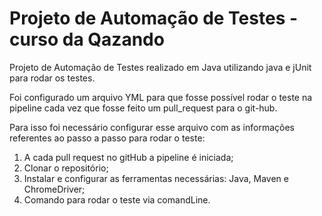 # Projeto de Automação de Testes - curso da Qazando 

Projeto de Automação de Testes realizado em Java utilizando
java e jUnit para rodar os testes. 

Foi configurado um arquivo YML para que fosse possível rodar o teste
na pipeline cada vez que fosse feito um pull_request para o git-hub. 

Para isso foi necessário configurar esse arquivo com as informações referentes
ao passo a passo para rodar o teste:

1) A cada pull request no gitHub a pipeline é iniciada;
2) Clonar o repositório;
3) Instalar e configurar as ferramentas necessárias: Java, Maven e ChromeDriver;
4) Comando para rodar o teste via comandLine. 


